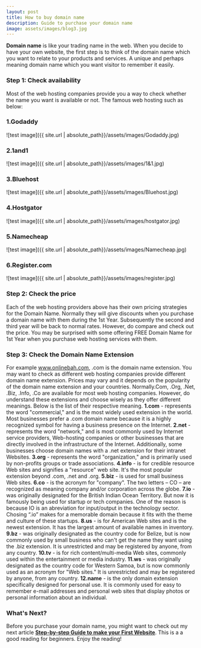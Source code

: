 ```yaml
---
layout: post
title: How to buy domain name
description: Guide to purchase your domain name
image: assets/images/blog3.jpg
---
```


<strong>Domain name</strong> is like your trading name in the web. When you decide to have your own website, the first step is to think of the domain name which you want to relate to your products and services. A unique and perhaps meaning domain name which you want visitor to remember it easily. 

<h3><strong>Step 1: Check availability</strong></h3>

Most of the web hosting companies provide you a way to check whether the name you want is available or not. The famous web hosting such as below:

<h3><strong>1.Godaddy</strong></h3>
![test image]({{ site.url | absolute_path}}/assets/images/Godaddy.jpg)

<h3><strong>2.1and1</strong></h3>
![test image]({{ site.url | absolute_path}}/assets/images/1&1.jpg)

<h3><strong>3.Bluehost</strong></h3>
![test image]({{ site.url | absolute_path}}/assets/images/Bluehost.jpg)

<h3><strong>4.Hostgator</strong></h3>
![test image]({{ site.url | absolute_path}}/assets/images/hostgator.jpg)

<h3><strong>5.Namecheap</strong></h3>
![test image]({{ site.url | absolute_path}}/assets/images/Namecheap.jpg)

<h3><strong>6.Register.com</strong></h3>
![test image]({{ site.url | absolute_path}}/assets/images/register.jpg)

<h3><strong>Step 2: Check the price</strong></h3>

Each of the web hosting providers above has their own pricing strategies for the Domain Name. Normally they will give discounts when you purchase a domain name with them during the 1st Year. Subsequently the second and third year will be back to normal rates. However, do compare and check out the price. You may be surprised with some offering FREE Domain Name for 1st Year when you purchase web hosting services with them.

<h3><strong>Step 3: Check the Domain Name Extension</strong></h3>

For example www.onlinebah.com, .com is the domain name extension. You may want to check as different web hosting companies provide different domain name extension. Prices may vary and it depends on the popularity of the domain name extension and your countries. Normally.Com, .Org, .Net, .Biz, .Info, .Co are available for most web hosting companies. However, do understand these extensions and choose wisely as they offer different meanings. Below is the list of their respective meaning.
<strong>1.com</strong> - represents the word "commercial," and is the most widely used extension in the world. Most businesses prefer a .com domain name because it is a highly recognized symbol for having a business presence on the Internet. 
<strong>2.net</strong> - represents the word "network," and is most commonly used by Internet service providers, Web-hosting companies or other businesses that are directly involved in the infrastructure of the Internet. Additionally, some businesses choose domain names with a .net extension for their intranet Websites. 
<strong>3.org</strong> - represents the word "organization," and is primarily used by non-profits groups or trade associations. 
<strong>4.info</strong> - is for credible resource Web sites and signifies a "resource" web site. It's the most popular extension beyond .com, .net and .org. 
<strong>5.biz</strong> - is used for small business Web sites. 
<strong>6.co</strong> - is the acronym for "company". The two letters – CO – are recognized as meaning company and/or corporation across the globe. 
<strong>7.io</strong> - was originally designated for the British Indian Ocean Territory. But now it is famously being used for startup or tech companies. One of the reason is because IO is an abreviation for input/output in the technology sector. Chosing “.io” makes for a memorable domain because it fits with the theme and culture of these startups. 
<strong>8.us</strong> - is for American Web sites and is the newest extension. It has the largest amount of available names in inventory. 
<strong>9.bz</strong> - was originally designated as the country code for Belize, but is now commonly used by small business who can't get the name they want using the .biz extension. It is unrestricted and may be registered by anyone, from any country. 
<strong>10.tv</strong> - is for rich content/multi-media Web sites, commonly used within the entertainment or media industry. 
<strong>11.ws</strong> - was originally designated as the country code for Western Samoa, but is now commonly used as an acronym for "Web sites." It is unrestricted and may be registered by anyone, from any country. 
<strong>12.name</strong> - is the only domain extension specifically designed for personal use. It is commonly used for easy to remember e-mail addresses and personal web sites that display photos or personal information about an individual. 

<h3><strong>What's Next?</strong></h3>

Before you purchase your domain name, you might want to check out my next article <strong><a href="{{ site.url }}/2017/05/22/Guide_To_Your_First_Website.html">Step-by-step Guide to make your First Website</a></strong>. This is a a good reading for beginners. Enjoy the reading!